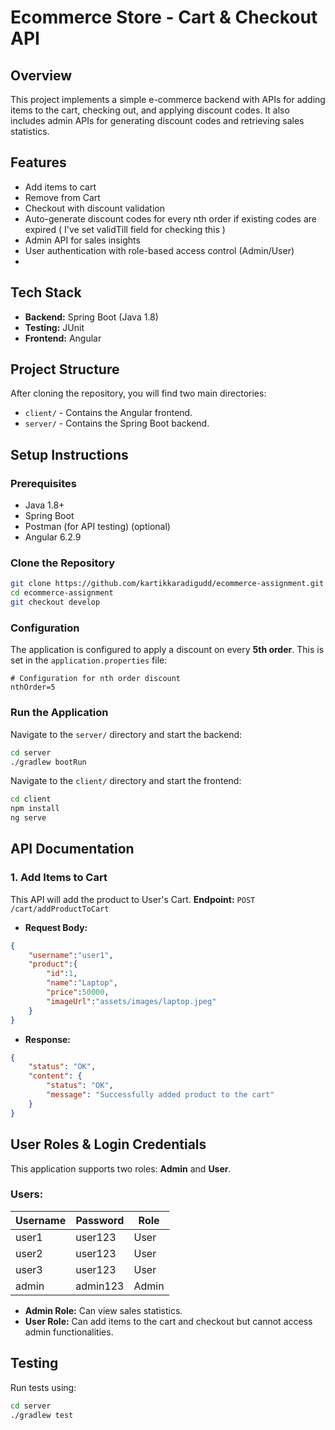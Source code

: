 # Ecommerce Store - Cart & Checkout API

## Overview
This project implements a simple e-commerce backend with APIs for adding items to the cart, checking out, and applying discount codes. It also includes admin APIs for generating discount codes and retrieving sales statistics.

## Features
- Add items to cart
- Remove from Cart
- Checkout with discount validation
- Auto-generate discount codes for every nth order if existing codes are expired ( I've set validTill field for checking this )
- Admin API for sales insights
- User authentication with role-based access control (Admin/User)
- 

## Tech Stack
- **Backend:** Spring Boot (Java 1.8)
- **Testing:** JUnit
- **Frontend:** Angular

## Project Structure
After cloning the repository, you will find two main directories:

- `client/` - Contains the Angular frontend.
- `server/` - Contains the Spring Boot backend.

## Setup Instructions

### Prerequisites
- Java 1.8+
- Spring Boot
- Postman (for API testing) (optional)
- Angular 6.2.9

### Clone the Repository
```sh
git clone https://github.com/kartikkaradigudd/ecommerce-assignment.git
cd ecommerce-assignment
git checkout develop
```

### Configuration
The application is configured to apply a discount on every **5th order**. This is set in the `application.properties` file:
```properties
# Configuration for nth order discount
nthOrder=5
```

### Run the Application
Navigate to the `server/` directory and start the backend:
```sh
cd server
./gradlew bootRun
```

Navigate to the `client/` directory and start the frontend:
```sh
cd client
npm install
ng serve
```

## API Documentation

### 1. Add Items to Cart
This API will add the product to User's Cart.
**Endpoint:** `POST /cart/addProductToCart`
- **Request Body:**
```json
{
    "username":"user1",
    "product":{
        "id":1,
        "name":"Laptop",
        "price":50000,
        "imageUrl":"assets/images/laptop.jpeg"
    }
}
```
- **Response:**
```json
{
    "status": "OK",
    "content": {
        "status": "OK",
        "message": "Successfully added product to the cart"
    }
}
```

## User Roles & Login Credentials

This application supports two roles: **Admin** and **User**.

### Users:
| Username | Password | Role  |
|----------|----------|------|
| user1    | user123  | User |
| user2    | user123  | User |
| user3    | user123  | User |
| admin    | admin123 | Admin |

- **Admin Role:** Can view sales statistics.
- **User Role:** Can add items to the cart and checkout but cannot access admin functionalities.

## Testing
Run tests using:
```sh
cd server
./gradlew test
```





